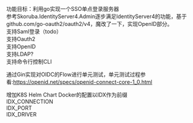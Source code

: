 

功能目标：利用go实现一个SSO单点登录服务器   
参考Skoruba.IdentityServer4.Admin逐步满足IdentityServer4的功能，基于github.com/go-oauth2/oauth2/v4，魔改了一下，实现OpenID部分。   
支持Saml登录（todo）   
支持Oauth2   
支持OpenID   
支持LDAP?   
支持命令行控制CLI   

通过Gin实现对OIDC的Flow进行单元测试，单元测试过程参看:https://openid.net/specs/openid-connect-core-1_0.html   

增加K8S Helm Chart
Docker的配置以IDX作为前缀          
IDX_CONNECTION    
IDX_PORT   
IDX_DRIVER